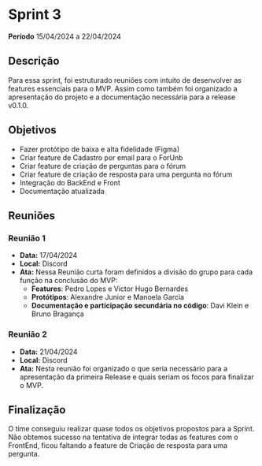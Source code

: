 # Sprint 3

**Período** 15/04/2024 a 22/04/2024

## Descrição 

Para essa sprint, foi estruturado reuniões com intuito de desenvolver as features essenciais para o MVP. Assim como também foi organizado a apresentação do projeto e a documentação necessária para a release v0.1.0.

## Objetivos
- Fazer protótipo de baixa e alta fidelidade (Figma)
- Criar feature de Cadastro por email para o ForUnb
- Criar feature de criação de perguntas para o fórum
- Criar feature de criação de resposta para uma pergunta no fórum
- Integração do BackEnd e Front
- Documentação atualizada

## Reuniões
### Reunião 1
- **Data:** 17/04/2024
- **Local:** Discord
- **Ata:**
  Nessa Reunião curta foram definidos a divisão do grupo para cada função na conclusão do MVP:
  - **Features**: Pedro Lopes e Victor Hugo Bernardes
  - **Protótipos**: Alexandre Junior e Manoela Garcia
  - **Documentação e participação secundária no código**: Davi Klein e Bruno Bragança
 
### Reunião 2
- **Data:** 21/04/2024
- **Local:** Discord
- **Ata:**
  Nesta reunião foi organizado o que seria necessário para a apresentação da primeira Release e quais seriam os focos para finalizar o MVP.

## Finalização
O time conseguiu realizar quase todos os objetivos propostos para a Sprint.
Não obtemos sucesso na tentativa de integrar todas as features com o FrontEnd, ficou faltando a feature de Criação de resposta para uma pergunta.
